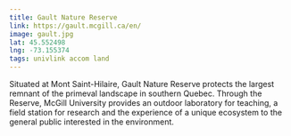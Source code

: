 ```yaml
---
title: Gault Nature Reserve
link: https://gault.mcgill.ca/en/
image: gault.jpg
lat: 45.552498
lng: -73.155374
tags: univlink accom land
---
```


Situated at Mont Saint-Hilaire, Gault Nature Reserve protects the largest remnant of the primeval landscape in southern
Quebec. Through the Reserve, McGill University provides an outdoor laboratory for teaching, a field station for research
and the experience of a unique ecosystem to the general public interested in the environment.
